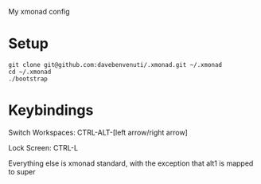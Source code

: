 My xmonad config

Setup
=====

```
git clone git@github.com:davebenvenuti/.xmonad.git ~/.xmonad
cd ~/.xmonad
./bootstrap
```

Keybindings
===========

Switch Workspaces: CTRL-ALT-[left arrow/right arrow]

Lock Screen: CTRL-L

Everything else is xmonad standard, with the exception that alt1 is mapped to super

